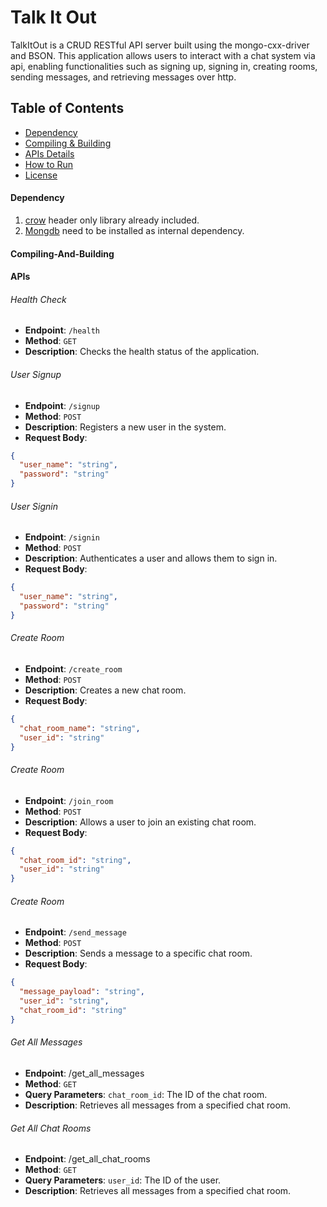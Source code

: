 # Talk It Out

TalkItOut is a CRUD RESTful API server built using the mongo-cxx-driver and BSON. This application allows users to interact with a chat system via api, enabling functionalities such as signing up, signing in, creating rooms, sending messages, and retrieving messages over http.

## Table of Contents

- [Dependency](#dependency)
- [Compiling & Building](#compiling-and-building)
- [APIs Details](#apis)
- [How to Run](#run)
- [License](#license)

#### Dependency

1. [crow](https://github.com/CrowCpp/Crow) header only library already included.
2. [Mongdb](https://github.com/mongodb/mongo-cxx-driver) need to be installed as internal dependency.

#### Compiling-And-Building

#### APIs

###### Health Check

- **Endpoint**: `/health`
- **Method**: `GET`
- **Description**: Checks the health status of the application.

###### User Signup

- **Endpoint**: `/signup`
- **Method**: `POST`
- **Description**: Registers a new user in the system.
- **Request Body**:

```json
{
  "user_name": "string",
  "password": "string"
}
```

###### User Signin

- **Endpoint**: `/signin`
- **Method**: `POST`
- **Description**: Authenticates a user and allows them to sign in.
- **Request Body**:

```json
{
  "user_name": "string",
  "password": "string"
}
```

###### Create Room

- **Endpoint**: `/create_room`
- **Method**: `POST`
- **Description**: Creates a new chat room.
- **Request Body**:

```json
{
  "chat_room_name": "string",
  "user_id": "string"
}
```

###### Create Room

- **Endpoint**: `/join_room`
- **Method**: `POST`
- **Description**: Allows a user to join an existing chat room.
- **Request Body**:

```json
{
  "chat_room_id": "string",
  "user_id": "string"
}
```

###### Create Room

- **Endpoint**: `/send_message`
- **Method**: `POST`
- **Description**: Sends a message to a specific chat room.
- **Request Body**:

```json
{
  "message_payload": "string",
  "user_id": "string",
  "chat_room_id": "string"
}
```

###### Get All Messages

- **Endpoint**: /get_all_messages
- **Method**: `GET`
- **Query Parameters**: `chat_room_id`: The ID of the chat room.
- **Description**: Retrieves all messages from a specified chat room.

###### Get All Chat Rooms

- **Endpoint**: /get_all_chat_rooms
- **Method**: `GET`
- **Query Parameters**: `user_id`: The ID of the user.
- **Description**: Retrieves all messages from a specified chat room.

